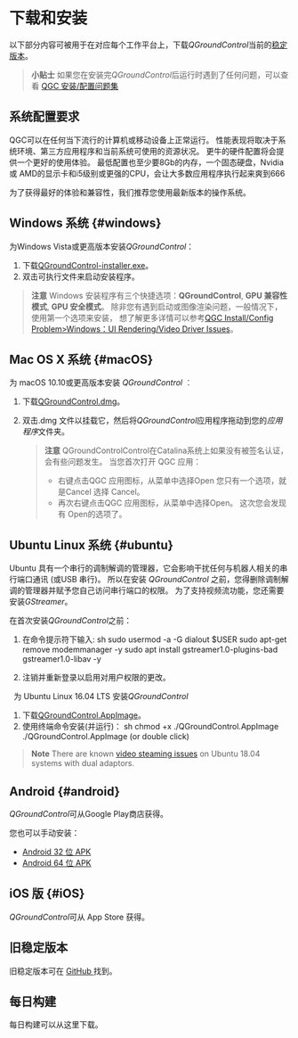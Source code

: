 # 下载和安装

以下部分内容可被用于在对应每个工作平台上，下载*QGroundControl*当前的[稳定版本](../releases/release_notes.md)。

> **小贴士** 如果您在安装完*QGroundControl*后运行时遇到了任何问题，可以查看 [QGC 安装/配置问题集](../Support/troubleshooting_qgc.md)

## 系统配置要求

QGC可以在任何当下流行的计算机或移动设备上正常运行。 性能表现将取决于系统环境、第三方应用程序和当前系统可使用的资源状况。 更牛的硬件配置将会提供一个更好的使用体验。 最低配置也至少要8Gb的内存，一个固态硬盘，Nvidia 或 AMD的显示卡和i5级别或更强的CPU，会让大多数应用程序执行起来爽到666

为了获得最好的体验和兼容性，我们推荐您使用最新版本的操作系统。

## Windows 系统 {#windows}

为Windows Vista或更高版本安装*QGroundControl*：

1. 下载[QGroundControl-installer.exe](https://s3-us-west-2.amazonaws.com/qgroundcontrol/latest/QGroundControl-installer.exe)。
2. 双击可执行文件来启动安装程序。

> **注意** Windows 安装程序有三个快捷选项：**QGroundControl**, **GPU 兼容性模式**, **GPU 安全模式**。 除非您有遇到启动或图像渲染问题，一般情况下，使用第一个选项来安装， 想了解更多详情可以参考[QGC Install/Config Problem>Windows：UI Rendering/Video Driver Issues](../Support/troubleshooting_qgc.md#opengl_troubleshooting)。

## Mac OS X 系统 {#macOS}

为 macOS 10.10或更高版本安装 *QGroundControl* ︰

1. 下载[QGroundControl.dmg](https://s3-us-west-2.amazonaws.com/qgroundcontrol/latest/QGroundControl.dmg)。
2. 双击.dmg 文件以挂载它，然后将*QGroundControl*应用程序拖动到您的*应用程序*文件夹。
    
    > **注意** QGroundControlControl在Catalina系统上如果没有被签名认证，会有些问题发生。 当您首次打开 QGC 应用：
    > 
    > * 右键点击QGC 应用图标，从菜单中选择Open 您只有一个选项，就是Cancel 选择 Cancel。
    > * 再次右键点击QGC 应用图标，从菜单中选择Open。 这次您会发现有 Open的选项了。

## Ubuntu Linux 系统 {#ubuntu}

Ubuntu 具有一个串行的调制解调的管理器，它会影响干扰任何与机器人相关的串行端口通讯 (或USB 串行)。 所以在安装 *QGroundControl* 之前，您得删除调制解调的管理器并赋予您自己访问串行端口的权限。 为了支持视频流功能，您还需要安装*GStreamer*。

在首次安装*QGroundControl*之前：

1. 在命令提示符下输入: 
        sh
        sudo usermod -a -G dialout $USER
        sudo apt-get remove modemmanager -y
        sudo apt install gstreamer1.0-plugins-bad gstreamer1.0-libav -y

2. 注销并重新登录以启用对用户权限的更改。

&nbsp; 为 Ubuntu Linux 16.04 LTS 安装*QGroundControl*

1. 下载[QGroundControl.AppImage](https://s3-us-west-2.amazonaws.com/qgroundcontrol/latest/QGroundControl.AppImage)。
2. 使用终端命令安装(并运行)： 
        sh
        chmod +x ./QGroundControl.AppImage
        ./QGroundControl.AppImage  (or double click)

> **Note** There are known [video steaming issues](../Support/troubleshooting_qgc.md#dual_vga) on Ubuntu 18.04 systems with dual adaptors.

## Android {#android}

*QGroundControl*可从Google Play商店获得。

您也可以手动安装：

* [Android 32 位 APK](https://qgroundcontrol.s3-us-west-2.amazonaws.com/latest/QGroundControl32.apk)
* [Android 64 位 APK](https://qgroundcontrol.s3-us-west-2.amazonaws.com/latest/QGroundControl64.apk)

## iOS 版 {#iOS}

*QGroundControl*可从 App Store 获得。

## 旧稳定版本

旧稳定版本可在 <a href="https://github.com/mavlink/qgroundcontrol/releases/" target="_blank">GitHub </a>找到。

## 每日构建

每日构建可以从这里下载[](../releases/daily_builds.md)。